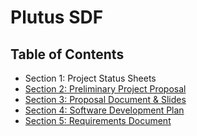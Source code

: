 # Plutus SDF

## Table of Contents

- Section 1: Project Status Sheets
- [Section 2: Preliminary Project Proposal](Preliminary_Project_Proposal.md)
- [Section 3: Proposal Document & Slides](Proposal_Document.md)
- [Section 4: Software Development Plan](Software_Development_Plan.md)
- [Section 5: Requirements Document](Requirements_Document.md)
